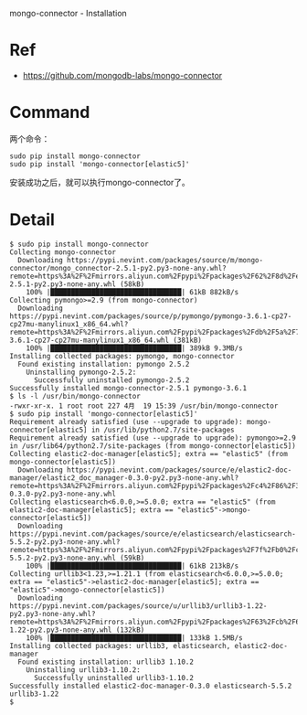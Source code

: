 mongo-connector - Installation

# Ref

- https://github.com/mongodb-labs/mongo-connector

# Command

两个命令：

    sudo pip install mongo-connector
    sudo pip install 'mongo-connector[elastic5]'

安装成功之后，就可以执行mongo-connector了。

# Detail

    $ sudo pip install mongo-connector
    Collecting mongo-connector
      Downloading https://pypi.nevint.com/packages/source/m/mongo-connector/mongo_connector-2.5.1-py2.py3-none-any.whl?remote=https%3A%2F%2Fmirrors.aliyun.com%2Fpypi%2Fpackages%2F62%2F8d%2Fe2be80a56bcbdbd846c8c62cc0eef8bb3a4c20c47f41453c2b629ca44c71%2Fmongo_connector-2.5.1-py2.py3-none-any.whl (58kB)
        100% |████████████████████████████████| 61kB 882kB/s 
    Collecting pymongo>=2.9 (from mongo-connector)
      Downloading https://pypi.nevint.com/packages/source/p/pymongo/pymongo-3.6.1-cp27-cp27mu-manylinux1_x86_64.whl?remote=https%3A%2F%2Fmirrors.aliyun.com%2Fpypi%2Fpackages%2Fdb%2F5a%2F77060da2196471c8c47eeed6526029bd35cb2f10b1e4fc0e5e5234ca1aa0%2Fpymongo-3.6.1-cp27-cp27mu-manylinux1_x86_64.whl (381kB)
        100% |████████████████████████████████| 389kB 9.3MB/s 
    Installing collected packages: pymongo, mongo-connector
      Found existing installation: pymongo 2.5.2
        Uninstalling pymongo-2.5.2:
          Successfully uninstalled pymongo-2.5.2
    Successfully installed mongo-connector-2.5.1 pymongo-3.6.1
    $ ls -l /usr/bin/mongo-connector
    -rwxr-xr-x. 1 root root 227 4月  19 15:39 /usr/bin/mongo-connector
    $ sudo pip install 'mongo-connector[elastic5]'
    Requirement already satisfied (use --upgrade to upgrade): mongo-connector[elastic5] in /usr/lib/python2.7/site-packages
    Requirement already satisfied (use --upgrade to upgrade): pymongo>=2.9 in /usr/lib64/python2.7/site-packages (from mongo-connector[elastic5])
    Collecting elastic2-doc-manager[elastic5]; extra == "elastic5" (from mongo-connector[elastic5])
      Downloading https://pypi.nevint.com/packages/source/e/elastic2-doc-manager/elastic2_doc_manager-0.3.0-py2.py3-none-any.whl?remote=https%3A%2F%2Fmirrors.aliyun.com%2Fpypi%2Fpackages%2Fc4%2F86%2F35b976c7c85745b46565335a07b811249204489a1565095238a8f6482493%2Felastic2_doc_manager-0.3.0-py2.py3-none-any.whl
    Collecting elasticsearch<6.0.0,>=5.0.0; extra == "elastic5" (from elastic2-doc-manager[elastic5]; extra == "elastic5"->mongo-connector[elastic5])
      Downloading https://pypi.nevint.com/packages/source/e/elasticsearch/elasticsearch-5.5.2-py2.py3-none-any.whl?remote=https%3A%2F%2Fmirrors.aliyun.com%2Fpypi%2Fpackages%2F7f%2Fb0%2Fc87bc0744c3193c7b7f07b0469bbeaaf7df363cb452d882783c283572345%2Felasticsearch-5.5.2-py2.py3-none-any.whl (59kB)
        100% |████████████████████████████████| 61kB 213kB/s 
    Collecting urllib3<1.23,>=1.21.1 (from elasticsearch<6.0.0,>=5.0.0; extra == "elastic5"->elastic2-doc-manager[elastic5]; extra == "elastic5"->mongo-connector[elastic5])
      Downloading https://pypi.nevint.com/packages/source/u/urllib3/urllib3-1.22-py2.py3-none-any.whl?remote=https%3A%2F%2Fmirrors.aliyun.com%2Fpypi%2Fpackages%2F63%2Fcb%2F6965947c13a94236f6d4b8223e21beb4d576dc72e8130bd7880f600839b8%2Furllib3-1.22-py2.py3-none-any.whl (132kB)
        100% |████████████████████████████████| 133kB 1.5MB/s 
    Installing collected packages: urllib3, elasticsearch, elastic2-doc-manager
      Found existing installation: urllib3 1.10.2
        Uninstalling urllib3-1.10.2:
          Successfully uninstalled urllib3-1.10.2
    Successfully installed elastic2-doc-manager-0.3.0 elasticsearch-5.5.2 urllib3-1.22
    $ 
